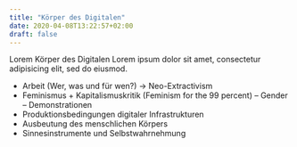 ```yaml
---
title: "Körper des Digitalen"
date: 2020-04-08T13:22:57+02:00
draft: false
---
```


Lorem Körper des Digitalen Lorem ipsum dolor sit amet, consectetur adipisicing elit, sed do eiusmod.

- Arbeit (Wer, was und für wen?) → Neo-Extractivism
- Feminismus + Kapitalismuskritik (Feminism for the 99 percent)
    – Gender
    – Demonstrationen
- Produktionsbedingungen digitaler Infrastrukturen
- Ausbeutung des menschlichen Körpers
- Sinnesinstrumente und Selbstwahrnehmung